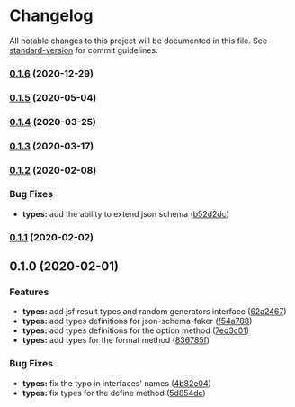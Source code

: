 # Changelog

All notable changes to this project will be documented in this file. See [standard-version](https://github.com/conventional-changelog/standard-version) for commit guidelines.

### [0.1.6](https://github.com/aleksandryackovlev/json-schema-faker-types/compare/v0.1.5...v0.1.6) (2020-12-29)

### [0.1.5](https://github.com/aleksandryackovlev/json-schema-faker-types/compare/v0.1.4...v0.1.5) (2020-05-04)

### [0.1.4](https://github.com/aleksandryackovlev/json-schema-faker-types/compare/v0.1.3...v0.1.4) (2020-03-25)

### [0.1.3](https://github.com/aleksandryackovlev/json-schema-faker-types/compare/v0.1.2...v0.1.3) (2020-03-17)

### [0.1.2](https://github.com/aleksandryackovlev/json-schema-faker-types/compare/v0.1.1...v0.1.2) (2020-02-08)


### Bug Fixes

* **types:** add the ability to extend json schema ([b52d2dc](https://github.com/aleksandryackovlev/json-schema-faker-types/commit/b52d2dc4514c7c55b9c55658523416fb25bae761))

### [0.1.1](https://github.com/aleksandryackovlev/json-schema-faker-types/compare/v0.1.0...v0.1.1) (2020-02-02)

## 0.1.0 (2020-02-01)


### Features

* **types:** add jsf result types and random generators interface ([62a2467](https://github.com/aleksandryackovlev/json-schema-faker-types/commit/62a2467e76ade0418f3d94a5984ea3efb82208c4))
* **types:** add types definitions for json-schema-faker ([f54a788](https://github.com/aleksandryackovlev/json-schema-faker-types/commit/f54a7887e7f4bd842aef448f825e6dbc98537e4b))
* **types:** add types definitions for the option method ([7ed3c01](https://github.com/aleksandryackovlev/json-schema-faker-types/commit/7ed3c01391b1ebebcaf5981ca05fa44b7c56cd5e))
* **types:** add types for the format method ([836785f](https://github.com/aleksandryackovlev/json-schema-faker-types/commit/836785f42cdc9b60fcfc11813d538e0eb992b4b2))


### Bug Fixes

* **types:** fix the typo in interfaces' names ([4b82e04](https://github.com/aleksandryackovlev/json-schema-faker-types/commit/4b82e0483c66a29410ab958e14353bf082b9f28b))
* **types:** fix types for the define method ([5d854dc](https://github.com/aleksandryackovlev/json-schema-faker-types/commit/5d854dc38db7da3637b60da9f0e39004f497727c))
